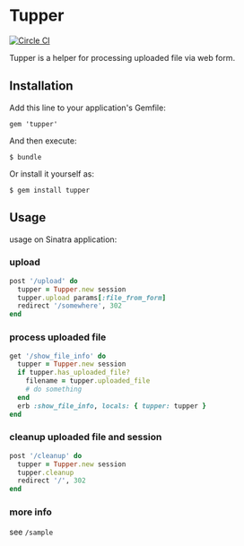 # Tupper

[![Circle CI](https://circleci.com/gh/kwappa/tupper.svg?style=svg)](https://circleci.com/gh/kwappa/tupper)

Tupper is a helper for processing uploaded file via web form.

## Installation

Add this line to your application's Gemfile:

    gem 'tupper'

And then execute:

    $ bundle

Or install it yourself as:

    $ gem install tupper

## Usage

usage on Sinatra application:

### upload

```ruby
post '/upload' do
  tupper = Tupper.new session
  tupper.upload params[:file_from_form]
  redirect '/somewhere', 302
end
```
### process uploaded file

```ruby
get '/show_file_info' do
  tupper = Tupper.new session
  if tupper.has_uploaded_file?
    filename = tupper.uploaded_file
    # do something
  end
  erb :show_file_info, locals: { tupper: tupper }
end
```

### cleanup uploaded file and session
```ruby
post '/cleanup' do
  tupper = Tupper.new session
  tupper.cleanup
  redirect '/', 302
end
```

### more info

see `/sample`
